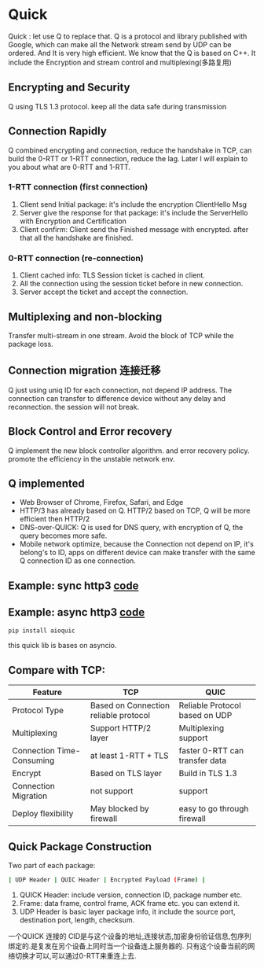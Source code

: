 # Quick 

Quick : let use Q to replace that. Q is a protocol and library published with Google, which can make all the Network stream send by UDP can be ordered. And It is very high efficient. We know that the Q is based on C++. It include the Encryption and stream control and multiplexing(多路复用)

## Encrypting and Security

Q using TLS 1.3 protocol. keep all the data safe during transmission

## Connection Rapidly

Q combined encrypting and connection, reduce the handshake in TCP, can build the 0-RTT or 1-RTT connection, reduce the lag. Later I will explain to you about what are 0-RTT and 1-RTT.

### 1-RTT connection (first connection)

1. Client send Initial package: it's include the encryption ClientHello Msg
2. Server give the response for that package: it's include the ServerHello with Encryption and Certification
3. Client confirm: Client send the Finished message with encrypted. after that all the handshake are finished.

### 0-RTT connection (re-connection)

1. Client cached info: TLS Session ticket is cached in client.
2. All the connection using the session ticket before in new connection.
3. Server accept the ticket and accept the connection.

## Multiplexing and non-blocking

Transfer multi-stream in one stream. Avoid the block of TCP while the package loss.

## Connection migration 连接迁移

Q just using uniq ID for each connection, not depend IP address. The connection can transfer to difference device without any delay and reconnection. the session will not break.

## Block Control and Error recovery

Q implement the new block controller algorithm. and error recovery policy. promote the efficiency in the unstable network env.

## Q implemented

* Web Browser of Chrome, Firefox, Safari, and Edge
* HTTP/3 has already based on Q. HTTP/2 based on TCP, Q will be more efficient then HTTP/2
* DNS-over-QUICK: Q is used for DNS query, with encryption of Q, the query becomes more safe.
* Mobile network optimize, because the Connection not depend on IP, it's belong's to ID, apps on different device can make transfer with the same Q connection ID as one connection.

## Example: sync http3 [code](./Example/simple_http3_client.py)

## Example: async http3 [code](./Example/simple_http3_client.py)

```sh
pip install aioquic
```

this quick lib is bases on asyncio.

## Compare with TCP:

| Feature     | TCP            | QUIC          |
| ------ | -------------- | ------------- |
| Protocol Type   | Based on Connection reliable protocol  | Reliable Protocol based on UDP |
| Multiplexing   | Support HTTP/2 layer   | Multiplexing support        |
| Connection Time-Consuming | at least 1-RTT + TLS | faster 0-RTT can transfer data |
| Encrypt     | Based on TLS layer       | Build in TLS 1.3    |
| Connection Migration  | not support            | support |
| Deploy flexibility  | May blocked by firewall | easy to go through firewall     |

## Quick Package Construction

Two part of each package:

```sh
| UDP Header | QUIC Header | Encrypted Payload (Frame) |
```

1. QUICK Header: include version, connection ID, package number etc.
2. Frame: data frame, control frame, ACK frame etc. you can extend it.
3. UDP Header is basic layer package info, it include the source port, destination port, length, checksum.

一个QUICK 连接的 CID是与这个设备的地址,连接状态,加密身份验证信息,包序列绑定的.是复发在另个设备上同时当一个设备连上服务器的.
只有这个设备当前的网络切换才可以,可以通过0-RTT来重连上去.

